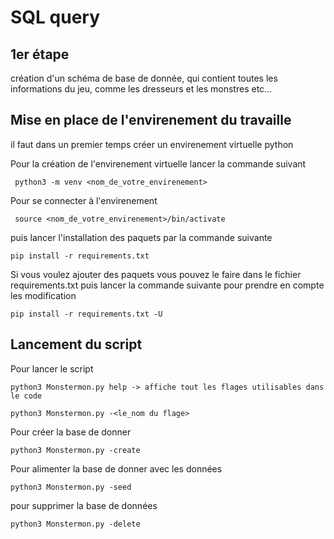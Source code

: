 # SQL query

## 1er étape
création d'un schéma de base de donnée, qui contient toutes les informations du jeu, comme les dresseurs et les monstres etc...
## Mise en place de l'envirenement du travaille  
il faut dans un premier temps créer un envirenement virtuelle python 

Pour la création de l'envirenement virtuelle lancer la commande suivant 
```
 python3 -m venv <nom_de_votre_envirenement>
```

Pour se connecter à l'envirenement 
```
 source <nom_de_votre_envirenement>/bin/activate
 ```

puis lancer l'installation des paquets par la commande suivante

```
pip install -r requirements.txt
```

Si vous voulez ajouter des paquets vous pouvez le faire dans le fichier requirements.txt puis lancer la commande suivante pour prendre en compte les modification
```
pip install -r requirements.txt -U
```
## Lancement du script

Pour lancer le script 
```
python3 Monstermon.py help -> affiche tout les flages utilisables dans le code 

python3 Monstermon.py -<le_nom du flage>
```

Pour créer la base de donner 
```
python3 Monstermon.py -create
```

Pour alimenter la base de donner avec les données
```
python3 Monstermon.py -seed
```

pour supprimer la base de données
```
python3 Monstermon.py -delete
```
